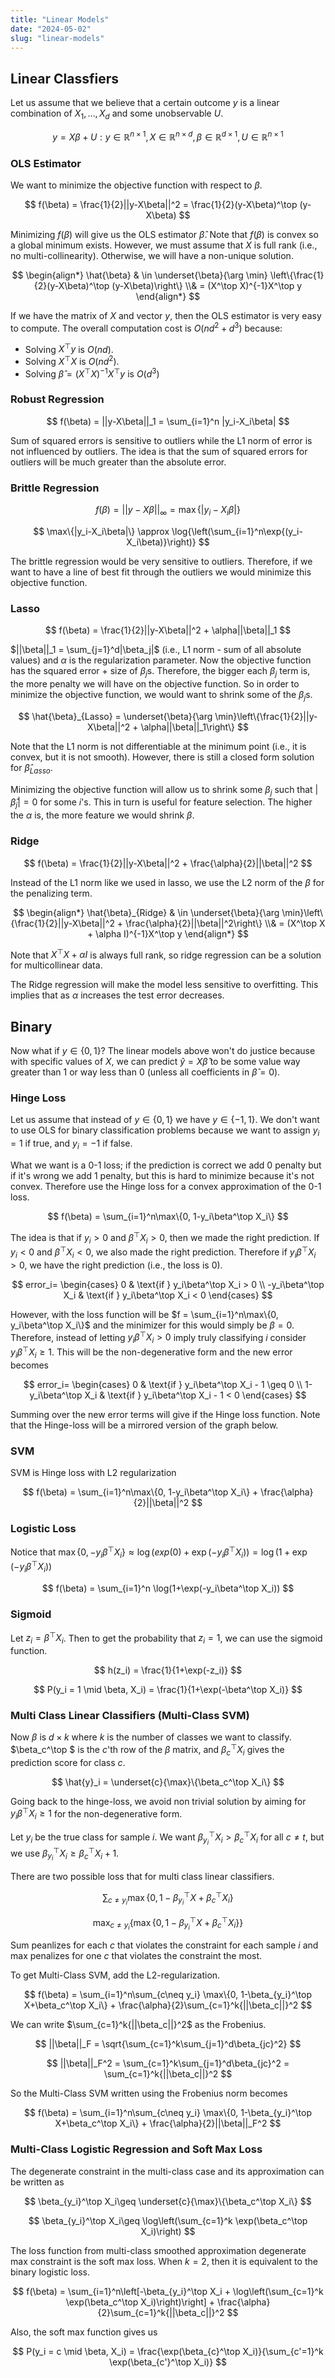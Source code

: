```yaml
---
title: "Linear Models"
date: "2024-05-02"
slug: "linear-models"
---
```

## Linear Classfiers

Let us assume that we believe that a certain outcome $y$ is a linear combination of $X_1, \dots ,X_d$ and some unobservable $U$.

$$
y = X\beta + U: y \in \mathbb{R}^{n \times 1}, X \in \mathbb{R}^{n \times d}, \beta \in \mathbb{R}^{d \times 1}, U \in \mathbb{R}^{n \times 1}
$$

### OLS Estimator

We want to minimize the objective function with respect to $\beta$.

$$
f(\beta) = \frac{1}{2}||y-X\beta||^2 = \frac{1}{2}(y-X\beta)^\top (y-X\beta)
$$

Minimizing $f(\beta)$ will give us the OLS estimator $\hat{\beta}$. Note that $f(\beta)$ is convex so a global minimum exists. However, we must assume that $X$ is full rank (i.e., no multi-collinearity). Otherwise, we will have a non-unique solution.

$$
\begin{align*}
\hat{\beta} & \in \underset{\beta}{\arg \min} \left\{\frac{1}{2}(y-X\beta)^\top (y-X\beta)\right\}
\\& = (X^\top X)^{-1}X^\top y
\end{align*}
$$

If we have the matrix of $X$ and vector $y$, then the OLS estimator is very easy to compute. The overall computation cost is $O(nd^2 + d^3)$ because:

- Solving $X^\top y$ is $O(nd)$.
- Solving $X^\top X$ is $O(nd^2)$.
- Solving $\hat{\beta} = (X^\top X)^{-1}X^\top y$ is $O(d^3)$

### Robust Regression

$$
f(\beta) = ||y-X\beta||_1 = \sum_{i=1}^n |y_i-X_i\beta|
$$

Sum of squared errors is sensitive to outliers while the L1 norm of error is not influenced by outliers. The idea is that the sum of squared errors for outliers will be much greater than the absolute error.

### Brittle Regression

$$
f(\beta) = ||y-X\beta||_\infty = \max\{|y_i-X_i\beta|\}
$$

$$
\max\{|y_i-X_i\beta|\} \approx \log{\left(\sum_{i=1}^n\exp{(y_i-X_i\beta)}\right)}
$$

The brittle regression would be very sensitive to outliers. Therefore, if we want to have a line of best fit through the outliers we would minimize this objective function.

### Lasso

$$
f(\beta) = \frac{1}{2}||y-X\beta||^2 + \alpha||\beta||_1
$$

$||\beta||_1 = \sum_{j=1}^d|\beta_j|$ (i.e., L1 norm - sum of all absolute values) and $\alpha$ is the regularization parameter. Now the objective function has the squared error + size of $\beta_j$s. Therefore, the bigger each $\beta_j$ term is, the more penalty we will have on the objective function. So in order to minimize the objective function, we would want to shrink some of the $\beta_j$s.

$$
\hat{\beta}_{Lasso} = \underset{\beta}{\arg \min}\left\{\frac{1}{2}||y-X\beta||^2 + \alpha||\beta||_1\right\}
$$

Note that the L1 norm is not differentiable at the minimum point (i.e., it is convex, but it is not smooth). However, there is still a closed form solution for $\hat{\beta}_{Lasso}$.

Minimizing the objective function will allow us to shrink some $\beta_j$ such that $|\hat{\beta}_j| = 0$ for some $i$'s. This in turn is useful for feature selection. The higher the $\alpha$ is, the more feature we would shrink $\beta$.

### Ridge

$$
f(\beta) = \frac{1}{2}||y-X\beta||^2 + \frac{\alpha}{2}||\beta||^2
$$

Instead of the L1 norm like we used in lasso, we use the L2 norm of the $\beta$ for the penalizing term.

$$
\begin{align*}
\hat{\beta}_{Ridge} & \in \underset{\beta}{\arg \min}\left\{\frac{1}{2}||y-X\beta||^2 + \frac{\alpha}{2}||\beta||^2\right\}
\\& = (X^\top X + \alpha I)^{-1}X^\top y
\end{align*}
$$

Note that $X^\top X + \alpha I$ is always full rank, so ridge regression can be a solution for multicollinear data.

The Ridge regression will make the model less sensitive to overfitting. This implies that as $\alpha$ increases the test error decreases.

## Binary

Now what if $y\in\{0,1\}$? The linear models above won't do justice because with specific values of $X$, we can predict $\hat{y} = X\hat{\beta}$ to be some value way greater than $1$ or way less than $0$ (unless all coefficients in $\hat{\beta} = 0$).

### Hinge Loss

Let us assume that instead of  $y\in\{0,1\}$ we have  $y\in\{-1,1\}$. We don't want to use OLS for binary classification problems because we want to assign $y_i = 1$ if true, and $y_i = -1$ if false.

What we want is a 0-1 loss; if the prediction is correct we add $0$ penalty but if it's wrong we add $1$ penalty, but this is hard to minimize because it's not convex. Therefore use the Hinge loss for a convex approximation of the 0-1 loss.

$$
f(\beta) = \sum_{i=1}^n\max\{0, 1-y_i\beta^\top X_i\}
$$

The idea is that if $y_i > 0$ and $\beta^\top X_i > 0$, then we made the right prediction. If $y_i < 0$ and $\beta^\top X_i < 0$, we also made the right prediction. Therefore if $y_i\beta^\top X_i > 0$, we have the right prediction (i.e., the loss is 0).

$$
    error_i= 
    \begin{cases}
    0 & \text{if } y_i\beta^\top X_i > 0 \\
    -y_i\beta^\top X_i & \text{if } y_i\beta^\top X_i < 0
    \end{cases}
$$

However, with the loss function will be $f = \sum_{i=1}^n\max\{0, y_i\beta^\top X_i\}$ and the minimizer for this would simply be $\beta = 0$. Therefore, instead of letting $y_i\beta^\top X_i > 0$ imply truly classifying $i$ consider $y_i\beta^\top X_i \geq 1$. This will be the non-degenerative form and the new error becomes

$$
    error_i= 
    \begin{cases}
    0 & \text{if } y_i\beta^\top X_i - 1 \geq 0 \\
    1-y_i\beta^\top X_i & \text{if } y_i\beta^\top X_i - 1 < 0
    \end{cases}
$$

Summing over the new error terms will give if the Hinge loss function. Note that the Hinge-loss will be a mirrored version of the graph below.

### SVM

SVM is Hinge loss with L2 regularization

$$
f(\beta) = \sum_{i=1}^n\max\{0, 1-y_i\beta^\top X_i\} + \frac{\alpha}{2}||\beta||^2
$$

### Logistic Loss

Notice that $\max\{0, -y_i\beta^\top X_i\} \approx \log(exp(0)+\exp(-y_i\beta^\top X_i)) = \log(1+\exp(-y_i\beta^\top X_i))$

$$
f(\beta) = \sum_{i=1}^n \log(1+\exp(-y_i\beta^\top X_i))
$$

### Sigmoid

Let $z_i = \beta^\top X_i$. Then to get the probability that $z_i = 1$, we can use the sigmoid function.

$$
h(z_i) = \frac{1}{1+\exp(-z_i)}
$$

$$
P(y_i = 1 \mid \beta, X_i) = \frac{1}{1+\exp(-\beta^\top X_i)}
$$

### Multi Class Linear Classifiers (Multi-Class SVM)

Now $\beta$ is $d \times k$ where $k$ is the number of classes we want to classify. $\beta_c^\top $ is the $c$'th row of the $\beta$ matrix, and $\beta_c^\top X_i$ gives the prediction score for class $c$.

$$
\hat{y}_i = \underset{c}{\max}\{\beta_c^\top X_i\}
$$

Going back to the hinge-loss, we avoid non trivial solution by aiming for $y_i\beta^\top X_i \geq 1$ for the non-degenerative form.

Let $y_i$ be the true class for sample $i$. We want $\beta_{y_i}^\top X_i > \beta_c^\top X_i$ for all $c\neq t$, but we use $\beta_{y_i}^\top X_i \geq \beta_c^\top X_i + 1$.

There are two possible loss that for multi class linear classifiers.

$$
\sum_{c\neq y_i} \max\{0, 1-\beta_{y_i}^\top X+\beta_c^\top X_i\}
$$

$$
\mathop{\max}_{c\neq y_i}\{\max\{0, 1-\beta_{y_i}^\top X+\beta_c^\top X_i\}\}
$$

Sum peanlizes for each $c$ that violates the constraint for each sample $i$ and max penalizes for one $c$ that violates the constraint the most.

To get Multi-Class SVM, add the L2-regularization.

$$
f(\beta) = \sum_{i=1}^n\sum_{c\neq y_i} \max\{0, 1-\beta_{y_i}^\top X+\beta_c^\top X_i\} + \frac{\alpha}{2}\sum_{c=1}^k{||\beta_c||}^2
$$

We can write $\sum_{c=1}^k{||\beta_c||}^2$ as the Frobenius.

$$
||\beta||_F = \sqrt{\sum_{c=1}^k\sum_{j=1}^d\beta_{jc}^2}
$$

$$
||\beta||_F^2 = \sum_{c=1}^k\sum_{j=1}^d\beta_{jc}^2 = \sum_{c=1}^k{||\beta_c||}^2
$$

So the Multi-Class SVM written using the Frobenius norm becomes

$$
f(\beta) = \sum_{i=1}^n\sum_{c\neq y_i} \max\{0, 1-\beta_{y_i}^\top X+\beta_c^\top X_i\} + \frac{\alpha}{2}||\beta||_F^2
$$

### Multi-Class Logistic Regression and Soft Max Loss

The degenerate constraint in the multi-class case and its approximation can be written as

$$
\beta_{y_i}^\top X_i\geq \underset{c}{\max}\{\beta_c^\top X_i\}
$$

$$
\beta_{y_i}^\top X_i\geq \log\left(\sum_{c=1}^k \exp(\beta_c^\top X_i)\right)
$$

The loss function from multi-class smoothed approximation degenerate max constraint is the soft max loss. When $k = 2$, then it is equivalent to the binary logistic loss.

$$
f(\beta) = \sum_{i=1}^n\left[-\beta_{y_i}^\top X_i + \log\left(\sum_{c=1}^k \exp(\beta_c^\top X_i)\right)\right] + \frac{\alpha}{2}\sum_{c=1}^k{||\beta_c||}^2
$$

Also, the soft max function gives us

$$
P(y_i = c \mid \beta, X_i) = \frac{\exp(\beta_{c}^\top X_i)}{\sum_{c'=1}^k \exp(\beta_{c'}^\top X_i)}
$$